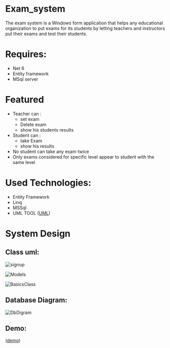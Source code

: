 # Exam_system
The exam system is a Windows form application that helps any educational organization to put exams for its students by letting teachers and instructors put their exams and test their students.
# Requires:
* Net 6
* Entity framework
* MSql server

# Featured
+ Teacher can :
  - set exam 
  - Delete exam
  - show his students results
+ Student can :
  - take Exam
  - show his results
+ No student can take any exam twice
+ Only exams considered for specific level appear to student with the same level

# Used Technologies:
- Entity Framework
- Linq
- MSSql
- UML TOOL ([UML](https://www.umlet.com/))
# System Design
## Class uml:

![signup](https://github.com/Omar-Alaa-Elzanaty/Exam_system/assets/94639386/57e0a76b-fb96-448b-adfe-51cd8648159c)

![Models](https://github.com/Omar-Alaa-Elzanaty/Exam_system/assets/94639386/01642bea-b87b-4d7d-850d-746bc22ceb25)


![BasicsClass](https://github.com/Omar-Alaa-Elzanaty/Exam_system/assets/94639386/034424de-2e4e-4ee6-ba2a-67acc504694b)

## Database Diagram:

![DbDigram](https://github.com/Omar-Alaa-Elzanaty/Exam_system/assets/94639386/4155a0a2-3d0d-4624-bc99-5cc79a158e6a)

## Demo:

([demo](https://drive.google.com/file/d/1cb4NDxGCdCYtImgrv7xVIepYTC0amX3u/view?usp=sharing))

